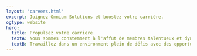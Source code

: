 ```yaml
---
layout: 'careers.html'
excerpt: Joignez Omnium Solutions et boostez votre carrière.
ogtype: website
hero:
  title: Propulsez votre carrière.
  textA: Nous sommes constemment à l'affut de membres talentueux et dynamiques pour joindre notre équipe.
  textB: Travaillez dans un environment plein de défis avec des opportunités de croissance.
---
```

